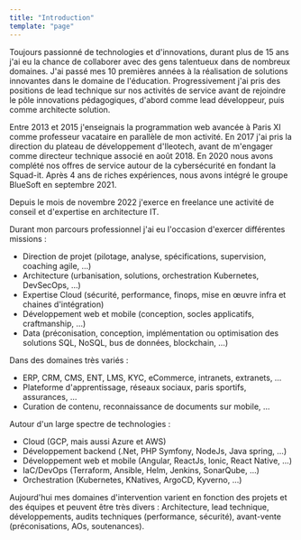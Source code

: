 ```yaml
---
title: "Introduction"
template: "page"
---
```


Toujours passionné de technologies et d'innovations, durant plus de 15 ans j'ai eu la chance de collaborer avec des gens talentueux dans de nombreux domaines.
J'ai passé mes 10 premières années à la réalisation de solutions innovantes dans le domaine de l'éducation. Progressivement j'ai pris des positions de lead technique sur nos activités de service avant de rejoindre le pôle innovations pédagogiques, d'abord comme lead développeur, puis comme architecte solution.

Entre 2013 et 2015 j'enseignais la programmation web avancée à Paris XI comme professeur vacataire en parallèle de mon activité.
En 2017 j'ai pris la direction du plateau de développement d'Ileotech, avant de m'engager comme directeur technique associé en août 2018. En 2020 nous avons complété nos offres de service autour de la cybersécurité en fondant la Squad-it.
Après 4 ans de riches expériences, nous avons intégré le groupe BlueSoft en septembre 2021.

Depuis le mois de novembre 2022 j'exerce en freelance une activité de conseil et d'expertise en architecture IT.

Durant mon parcours professionnel j'ai eu l'occasion d'exercer différentes missions :

- Direction de projet (pilotage, analyse, spécifications, supervision, coaching agile, …)
- Architecture (urbanisation, solutions, orchestration Kubernetes, DevSecOps, …)
- Expertise Cloud (sécurité, performance, finops, mise en œuvre infra et chaines d'intégration)
- Développement web et mobile (conception, socles applicatifs, craftmanship, …)
- Data (préconisation, conception, implémentation ou optimisation des solutions SQL, NoSQL, bus de données, blockchain, …)

Dans des domaines très variés :

- ERP, CRM, CMS, ENT, LMS, KYC, eCommerce, intranets, extranets, …
- Plateforme d'apprentissage, réseaux sociaux, paris sportifs, assurances, …
- Curation de contenu, reconnaissance de documents sur mobile, …

Autour d'un large spectre de technologies :

- Cloud (GCP, mais aussi Azure et AWS)
- Développement backend (.Net, PHP Symfony, NodeJs, Java spring, …)
- Développement web et mobile (Angular, ReactJs, Ionic, React Native, …)
- IaC/DevOps (Terraform, Ansible, Helm, Jenkins, SonarQube, …)
- Orchestration (Kubernetes, KNatives, ArgoCD, Kyverno, …)

Aujourd'hui mes domaines d'intervention varient en fonction des projets et des équipes et peuvent être très divers :
Architecture, lead technique, développements, audits techniques (performance, sécurité), avant-vente (préconisations, AOs, soutenances).
